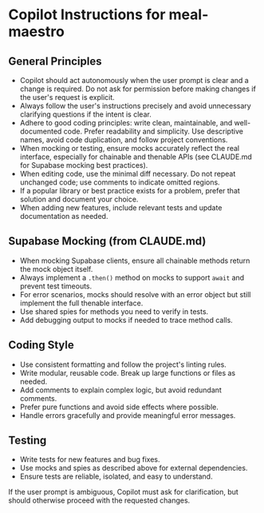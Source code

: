 # Copilot Instructions for meal-maestro

## General Principles

- Copilot should act autonomously when the user prompt is clear and a change is required. Do not ask for permission before making changes if the user's request is explicit.
- Always follow the user's instructions precisely and avoid unnecessary clarifying questions if the intent is clear.
- Adhere to good coding principles: write clean, maintainable, and well-documented code. Prefer readability and simplicity. Use descriptive names, avoid code duplication, and follow project conventions.
- When mocking or testing, ensure mocks accurately reflect the real interface, especially for chainable and thenable APIs (see CLAUDE.md for Supabase mocking best practices).
- When editing code, use the minimal diff necessary. Do not repeat unchanged code; use comments to indicate omitted regions.
- If a popular library or best practice exists for a problem, prefer that solution and document your choice.
- When adding new features, include relevant tests and update documentation as needed.

## Supabase Mocking (from CLAUDE.md)

- When mocking Supabase clients, ensure all chainable methods return the mock object itself.
- Always implement a `.then()` method on mocks to support `await` and prevent test timeouts.
- For error scenarios, mocks should resolve with an error object but still implement the full thenable interface.
- Use shared spies for methods you need to verify in tests.
- Add debugging output to mocks if needed to trace method calls.

## Coding Style

- Use consistent formatting and follow the project's linting rules.
- Write modular, reusable code. Break up large functions or files as needed.
- Add comments to explain complex logic, but avoid redundant comments.
- Prefer pure functions and avoid side effects where possible.
- Handle errors gracefully and provide meaningful error messages.

## Testing

- Write tests for new features and bug fixes.
- Use mocks and spies as described above for external dependencies.
- Ensure tests are reliable, isolated, and easy to understand.

If the user prompt is ambiguous, Copilot must ask for clarification, but should otherwise proceed with the requested changes.
